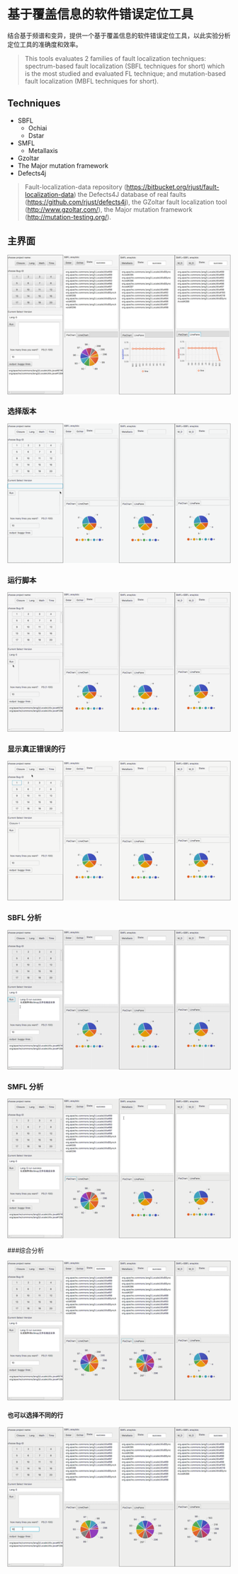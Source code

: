# 基于覆盖信息的软件错误定位工具

结合基于频谱和变异，提供一个基于覆盖信息的软件错误定位工具，以此实验分析定位工具的准确度和效率。
>This tools evaluates 2 families of fault localization techniques: 
spectrum-based fault localization (SBFL techniques for short) which is the most studied and evaluated FL technique; 
and mutation-based fault localization (MBFL techniques for short).

## Techniques
* SBFL
    * Ochiai
    * Dstar
* SMFL
    * Metallaxis
* Gzoltar
* The Major mutation framework
* Defects4j

>Fault-localization-data repository (https://bitbucket.org/rjust/fault-localization-data)
>the Defects4J database of real faults (https://github.com/rjust/defects4j), 
>the GZoltar fault localization tool (http://www.gzoltar.com/), 
>the Major mutation framework (http://mutation-testing.org/).
    

## 主界面

![图片](https://github.com/WuYiwen97/ProjectCodeGUI/blob/master/src/source/M_D分析.png)


### 选择版本
![gif](https://github.com/WuYiwen97/ProjectCodeGUI/blob/master/src/source/%E9%80%89%E6%8B%A9%E9%A1%B9%E7%9B%AE.gif)


### 运行脚本
![gif](https://github.com/WuYiwen97/ProjectCodeGUI/blob/master/src/source/%E8%BF%90%E8%A1%8C%E8%84%9A%E6%9C%AC.gif)


### 显示真正错误的行
![gif](https://github.com/WuYiwen97/ProjectCodeGUI/blob/master/src/source/%E6%98%BE%E7%A4%BA%E9%94%99%E8%AF%AF%E8%A1%8C.gif)


### SBFL 分析
![gif](https://github.com/WuYiwen97/ProjectCodeGUI/blob/master/src/source/SBFL.gif)

### SMFL 分析


![gif](https://github.com/WuYiwen97/ProjectCodeGUI/blob/master/src/source/SMFL.gif)


###综合分析


![gif](https://github.com/WuYiwen97/ProjectCodeGUI/blob/master/src/source/%E7%BB%BC%E5%90%88%E5%88%86%E6%9E%90.gif)


#### 也可以选择不同的行
![gif](https://github.com/WuYiwen97/ProjectCodeGUI/blob/master/src/source/%E9%99%84%E5%8A%A0%E6%93%8D%E4%BD%9C%E8%A1%8C.gif)





